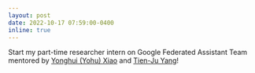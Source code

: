 ```yaml
---
layout: post
date: 2022-10-17 07:59:00-0400
inline: true
---
```


Start my part-time researcher intern on Google Federated Assistant Team mentored by [Yonghui (Yohu) Xiao](https://yxiaoinfo.appspot.com/) and [Tien-Ju Yang](https://www.linkedin.com/in/tienju/)!
